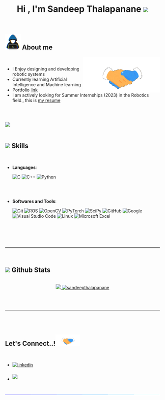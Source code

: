 
<h1 align="center"><b>Hi , I'm Sandeep Thalapanane </b><img src="https://media.giphy.com/media/hvRJCLFzcasrR4ia7z/giphy.gif" width="35"></h1>



<br>



	
## <picture><img src = "https://github.com/sandeepthalapanane/sandeepthalapanane/blob/main/about_me.gif" width = 50px></picture> **About me**

<picture> <img align="right" src="https://github.com/sandeepthalapanane/sandeepthalapanane/blob/main/handshake.gif" width = 250px></picture>

<br>

- I Enjoy designing and developing robotic systems
- Currently learning Artificial Intelligence and Machine learning
- Portfolio [link](https://sandeepthalapanane.github.io/)
- I am actively looking for Summer Internships (2023) in the Robotics field., this is [my resume](https://drive.google.com/uc?export=download&id=1BCyLFaFFBENVkDywaZnvMSsP6EqhnK4J)

<br><br>

<img src="https://user-images.githubusercontent.com/73097560/115834477-dbab4500-a447-11eb-908a-139a6edaec5c.gif"><br><br>

## <img src="https://media2.giphy.com/media/QssGEmpkyEOhBCb7e1/giphy.gif?cid=ecf05e47a0n3gi1bfqntqmob8g9aid1oyj2wr3ds3mg700bl&rid=giphy.gif" width ="25"><b> Skills</b>
<br>

<p align="center">

- **Languages**:
    
    ![C](https://img.shields.io/badge/C%20-%232370ED.svg?style=for-the-badge&logo=c&logoColor=white)
    ![C++](https://img.shields.io/badge/C++%20-%2300599C.svg?style=for-the-badge&logo=c%2B%2B&logoColor=white)
    ![Python](https://img.shields.io/badge/Python%20-%2314354C.svg?style=for-the-badge&logo=python&logoColor=white)

<br>   
    
    
<br>

- **Softwares and Tools**:

    ![Git](https://img.shields.io/badge/git-%23F05033.svg?style=for-the-badge&logo=git&logoColor=white)
    ![ROS](https://img.shields.io/badge/ros-%230A0FF9.svg?style=for-the-badge&logo=ros&logoColor=white)
    ![OpenCV](https://img.shields.io/badge/opencv-%23white.svg?style=for-the-badge&logo=opencv&logoColor=white)
    ![PyTorch](https://img.shields.io/badge/PyTorch-%23EE4C2C.svg?style=for-the-badge&logo=PyTorch&logoColor=white)
    ![SciPy](https://img.shields.io/badge/SciPy-%230C55A5.svg?style=for-the-badge&logo=scipy&logoColor=%white)
    ![GitHub](https://img.shields.io/badge/github-%23121011.svg?style=for-the-badge&logo=github&logoColor=white)
    ![Google](https://img.shields.io/badge/google-%234285F4.svg?style=for-the-badge&logo=google&logoColor=white)
    ![Visual Studio Code](https://img.shields.io/badge/Visual%20Studio%20Code-0078d7.svg?style=for-the-badge&logo=visual-studio-code&logoColor=white)
    ![Linux](https://img.shields.io/badge/Linux-FCC624?style=for-the-badge&logo=linux&logoColor=black) 
    ![Microsoft Excel](https://img.shields.io/badge/Microsoft_Excel-217346?style=for-the-badge&logo=microsoft-excel&logoColor=white)

<br>
 


</p>

<br>
<br>

-----

<br>


## <img src="https://media.giphy.com/media/iY8CRBdQXODJSCERIr/giphy.gif" width="35"><b> Github Stats </b>
<br>

<div align="center">

<a href="https://github.com/sandeepthalapanane/">
  <img src="https://github-readme-stats.vercel.app/api?username=sandeepthalapanane&include_all_commits=true&count_private=true&show_icons=true&line_height=20&title_color=7A7ADB&icon_color=2234AE&text_color=D3D3D3&bg_color=0,000000,130F40" width="450"/>
  <img src="https://github-readme-stats.vercel.app/api/top-langs?username=sandeepthalapanane&show_icons=true&locale=en&layout=compact&line_height=20&title_color=7A7ADB&icon_color=2234AE&text_color=D3D3D3&bg_color=0,000000,130F40" width="375"  alt="sandeepthalapanane"/>

</a>
</div>

<br>
<br>
<br>

-----

<br>
<br>

## <b> Let's Connect..!</b><img src="https://github.com/sandeepthalapanane/sandeepthalapanane/blob/main/handshake.gif" width ="80">
<br>
<div align='left'>

<ul>

<li>
<a href="https://www.linkedin.com/in/sandeep-thalapanane/" target="_blank">
<img src="https://img.shields.io/badge/linkedin:  Sandeep Thalapanane-%2300acee.svg?color=405DE6&style=for-the-badge&logo=linkedin&logoColor=white" alt=linkedin style="margin-bottom: 5px;"/>
</a>
</li>


<br>

<li>
<a href="mailto:ssandy086@gmail.com" target="_blank">
<img src="https://img.shields.io/badge/gmail:  Sandeep Thalapanane-%23EA4335.svg?style=for-the-badge&logo=gmail&logoColor=white" t=mail style="margin-bottom: 5px;" />
</a>
</li>
	
</ul>
</div>

<br>
<img src="https://github.com/sandeepthalapanane/sandeepthalapanane/blob/main/115834477-dbab4500-a447-11eb-908a-139a6edaec5c.gif">
<br>
<br>
<br>


</div>

